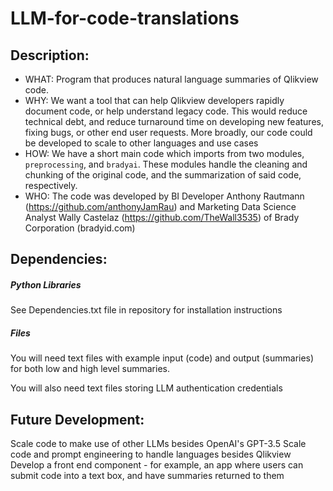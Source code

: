# LLM-for-code-translations

## Description: 
* WHAT: Program that produces natural language summaries of Qlikview code.
* WHY: We want a tool that can help Qlikview developers rapidly document code, or help understand legacy code. This would reduce technical debt, and reduce turnaround time on developing new features, fixing bugs, or other end user requests. More broadly, our code could be developed to scale to other languages and use cases
* HOW: We have a short main code which imports from two modules, ```preprocessing```, and ```bradyai```. These modules handle the cleaning and chunking of the original code, and the summarization of said code, respectively.
* WHO: The code was developed by BI Developer Anthony Rautmann (https://github.com/anthonyJamRau) and Marketing Data Science Analyst Wally Castelaz (https://github.com/TheWall3535) of Brady Corporation (bradyid.com)

## Dependencies:
##### Python Libraries
See Dependencies.txt file in repository for installation instructions

##### Files
You will need text files with example input (code) and output (summaries) for both low and high level summaries. 

You will also need text files storing LLM authentication credentials

## Future Development:
Scale code to make use of other LLMs besides OpenAI's GPT-3.5
Scale code and prompt engineering to handle languages besides Qlikview
Develop a front end component - for example, an app where users can submit code into a text box, and have summaries returned to them
